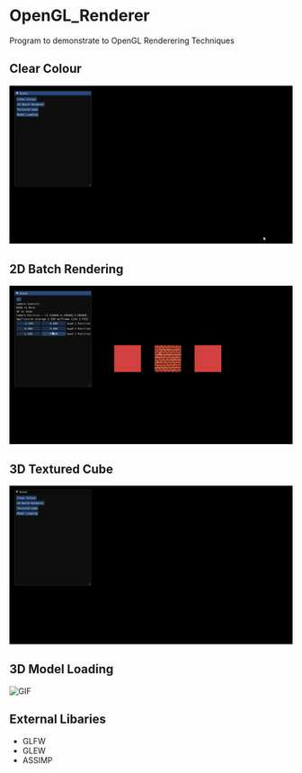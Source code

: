 # OpenGL_Renderer
 
 Program to demonstrate to OpenGL Renderering Techniques
 
## Clear Colour
![GIF](CC.gif)

## 2D Batch Rendering
![GIF](BR.gif)

## 3D Textured Cube
![GIF](TC.gif)

## 3D Model Loading
![GIF](ML.gif)

## External Libaries
- GLFW
- GLEW
- ASSIMP
